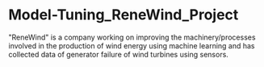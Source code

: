 # Model-Tuning_ReneWind_Project
"ReneWind" is a company working on improving the machinery/processes involved in the production of wind energy using machine learning and has collected data of generator failure of wind turbines using sensors.
